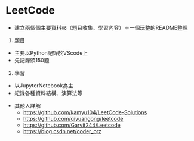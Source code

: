 # LeetCode
* 建立兩個個主要資料夾（題目收集、學習內容）＋一個玩整的README整理
1. 題目
  + 主要以Python記錄於VScode上
  + 先記錄頭150題
2. 學習
  + 以JupyterNotebook為主
  + 紀錄各種資料結構、演算法等
  
* 其他人詳解
  + https://github.com/kamyu104/LeetCode-Solutions
  + https://github.com/qiyuangong/leetcode
  + https://github.com/Garvit244/Leetcode
  + https://blog.csdn.net/coder_orz

